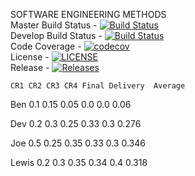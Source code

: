 
SOFTWARE ENGINEERING METHODS <br>
Master Build Status - [![Build Status](https://travis-ci.org/THEVlLLAlN/semGroup18.svg?branch=master)](https://travis-ci.org/THEVlLLAlN/semGroup18)
<br>
Develop Build Status - [![Build Status](https://travis-ci.org/THEVlLLAlN/semGroup18.svg?branch=develop)](https://travis-ci.org/THEVlLLAlN/semGroup18)
<br>
Code Coverage - [![codecov](https://codecov.io/gh/THEVlLLAlN/semGroup18/branch/master/graph/badge.svg)](https://codecov.io/gh/THEVlLLAlN/semGroup18)
<br>
License - [![LICENSE](https://img.shields.io/github/license/THEVlLLAlN/semGroup18.svg?style=flat-square)](https://github.com/THEVlLLAlN/semGroup18/blob/master/LICENSE)
<br>
Release - [![Releases](https://img.shields.io/github/release/THEVlLLAlN/semGroup18/all.svg?style=flat-square)](https://github.com/THEVlLLAlN/semGroup18/releases)

	CR1	CR2	CR3	CR4	Final Delivery	Average
Ben	0.1	0.15	0.05	0.0	0.0	0.06

Dev	0.2	0.3	0.25	0.33	0.3	0.276

Joe	0.5	0.25	0.35	0.33	0.3	0.346

Lewis	0.2	0.3	0.35	0.34	0.4	0.318
